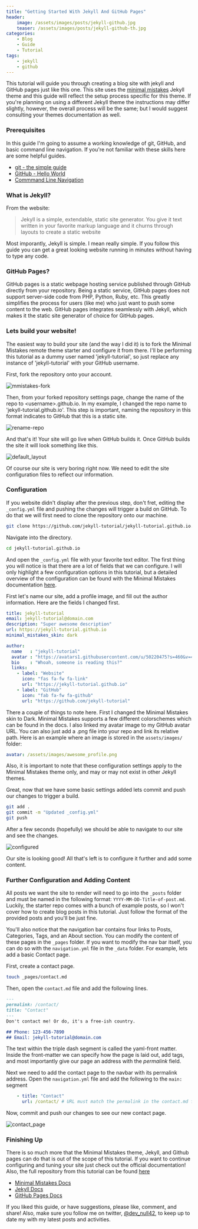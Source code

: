 ```yaml
---
title: "Getting Started With Jekyll And GitHub Pages"
header:
    image: /assets/images/posts/jekyll-github.jpg
    teaser: /assets/images/posts/jekyll-github-th.jpg
categories:
    - Blog
    - Guide
    - Tutorial
tags:
    - jekyll
    - github
---
```


This tutorial will guide you through creating a blog site with jekyll and GitHub pages just like this one. This site uses the [minimal mistakes](https://github.com/mmistakes/minimal-mistakes) Jekyll theme and this guide will reflect the setup process specific for this theme. If you're planning on using a different Jekyll theme the instructions may differ slightly, however, the overall process will be the same; but I would suggest consulting your themes documentation as well. 

### Prerequisites

In this guide I'm going to assume a working knowledge of git, GitHub, and basic command line navigation. If you're not familiar with these skills here are some helpful guides. 

* [git - the simple guide](https://rogerdudler.github.io/git-guide/)
* [GitHub - Hello World](https://guides.github.com/activities/hello-world/)
* [Commmand Line Navigation](https://www.digitalocean.com/community/tutorials/basic-linux-navigation-and-file-management)

### What is Jekyll?

From the website: 

> Jekyll is a simple, extendable, static site generator. You give it text written in your favorite markup language and it churns through layouts to create a static website

Most imporantly, Jekyll is simple. I mean really simple. If you follow this guide you can get a great looking website running in minutes without having to type any code. 

### GitHub Pages?

GitHub pages is a static webpage hosting service published through GitHub directly from your repository. Being a static service, GitHub pages does not support server-side code from PHP, Python, Ruby, etc. This greatly simplifies the process for users (like me) who just want to push some content to the web. GitHub pages integrates seamlessly with Jekyll, which makes it the static site generator of choice for GitHub pages. 

### Lets build your website!

The easiest way to build your site (and the way I did it) is to fork the Minimal Mistakes remote theme starter and configure it from there. I'll be performing this tutorial as a dummy user named 'jekyll-tutorial', so just replace any instance of 'jekyll-tutorial' with your GitHub username. 

First, fork the repository onto your account.

![mmistakes-fork](/assets/images/posts/mmistakes-fork.jpg)

Then, from your forked repository settings page, change the name of the repo to \<username\>.github.io. In my example, I changed the repo name to 'jekyll-tutorial.github.io'. This step is important, naming the repository in this format indicates to GitHub that this is a static site.

![rename-repo](/assets/images/posts/rename_repo.png)

And that's it! Your site will go live when GitHub builds it. Once GitHub builds the site it will look something like this. 

![default_layout](/assets/images/posts/default_layout.png)

Of course our site is very boring right now. We need to edit the site configuration files to reflect our information. 

### Configuration

If you website didn't display after the previous step, don't fret, editing the `_config.yml` file and pushing the changes will trigger a build on GitHub. To do that we will first need to clone the repository onto our machine.

```bash
git clone https://github.com/jekyll-tutorial/jekyll-tutorial.github.io.git
```

Navigate into the directory. 

```bash
cd jekyll-tutorial.github.io
```

And open the `_config.yml` file with your favorite text editor. The first thing you will notice is that there are a lot of fields that we can configure. I will only highlight a few configuration options in this tutorial, but a detailed overview of the configuration can be found with the Minimal Mistakes documentation [here](https://mmistakes.github.io/minimal-mistakes/docs/configuration/).

First let's name our site, add a profile image, and fill out the author information. Here are the fields I changed first. 

```yaml
title: jekyll-tutorial
email: jekyll-tutorial@domain.com
description: "Super awesome description"
url: https://jekyll-tutorial.github.io
minimal_mistakes_skin: dark

author:
  name   : "jekyll-tutorial"
  avatar : "https://avatars1.githubusercontent.com/u/50220475?s=460&v=4"
  bio    : "Whoah, someone is reading this?"
  links:
    - label: "Website"
      icon: "fas fa-fw fa-link"
      url: "https://jekyll-tutorial.github.io"
    - label: "GitHub"
      icon: "fab fa-fw fa-github"
      url: "https://github.com/jekyll-tutorial"
```

There a couple of things to note here. First I changed the Minimal Mistakes skin to Dark. Minimal Mistakes supports a few different colorschemes which can be found in the docs. I also linked my avatar image to my GitHub avatar URL. You can also just add a .png file into your repo and link its relative path. Here is an example where an image is stored in the `assets/images/` folder:

```yaml
avatar: /assets/images/awesome_profile.png
```

Also, it is important to note that these configuration settings apply to the Minimal Mistakes theme only, and may or may not exist in other Jekyll themes. 

Great, now that we have some basic settings added lets commit and push our changes to trigger a build. 

```bash
git add .
git commit -m "Updated _config.yml"
git push
```
After a few seconds (hopefully) we should be able to navigate to our site and see the changes. 

![configured](/assets/images/posts/configured_site.png)

Our site is looking good! All that's left is to configure it further and add some content. 

### Further Configuration and Adding Content

All posts we want the site to render will need to go into the `_posts` folder and must be named in the following format: `YYYY-MM-DD-Title-of-post.md`. Luckily, the starter repo comes with a bunch of example posts, so I won't cover how to create blog posts in this tutorial. Just follow the format of the provided posts and you'll be just fine. 

You'll also notice that the navigation bar contains four links to Posts, Categories, Tags, and an About section. You can modify the content of these pages in the `_pages` folder. If you want to modify the nav bar itself, you can do so with the `navigation.yml` file in the `_data` folder. For example, lets add a basic Contact page. 

First, create a contact page. 

```bash
touch _pages/contact.md
```

Then, open the `contact.md` file and add the following lines. 

```markdown
---
permalink: /contact/
title: "Contact"
---
Don't contact me! Or do, it's a free-ish country.

## Phone: 123-456-7890
## Email: jekyll-tutorial@domain.com
```

The text within the triple dash segment is called the yaml-front matter. Inside the front-matter we can specify how the page is laid out, add tags, and most importantly give our page an address with the *permalink* field. 

Next we need to add the contact page to the navbar with its permalink address. Open the `navigation.yml` file and add the following to the `main:` segment

```yaml
    - title: "Contact"
      url: /contact/ # URL must match the permalink in the contact.md file
```

Now, commit and push our changes to see our new contact page. 

![contact_page](/assets/images/posts/contact_page.png)

### Finishing Up

There is so much more that the Minimal Mistakes theme, Jekyll, and Github pages can do that is out of the scope of this tutorial. If you want to continue configuring and tuning your site just check out the official documentation! Also, the full repository from this tutorial can be found [here](https://github.com/jekyll-tutorial/jekyll-tutorial.github.io)

* [Minimal Mistakes Docs](https://mmistakes.github.io/minimal-mistakes/docs/configuration/)
* [Jekyll Docs](https://jekyllrb.com/docs/)
* [GitHub Pages Docs](https://help.github.com/en/categories/github-pages-basics)

If you liked this guide, or have suggestions, please like, comment, and share! Also, make sure you follow me on twitter, [@dev_null42](https://twitter.com/dev_null42), to keep up to date my with my latest posts and activities. 

<script async src="//pagead2.googlesyndication.com/pagead/js/adsbygoogle.js"></script>
<script>
  (adsbygoogle = window.adsbygoogle || []).push({
    google_ad_client: "ca-pub-8670667935520247",
    enable_page_level_ads: true
  });
</script>
